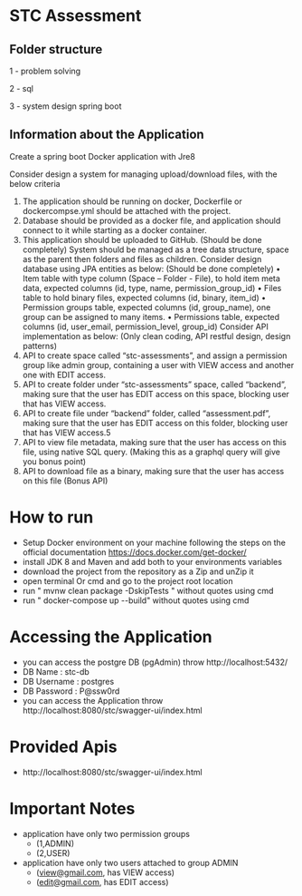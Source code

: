 # STC Assessment

## Folder structure
1 - problem solving

2 - sql

3 - system design spring boot

## Information about the Application


Create a spring boot Docker application with Jre8

Consider design a system for managing upload/download files, with the below criteria
1. The application should be running on docker, Dockerfile or dockercompse.yml should be
   attached with the project.
2. Database should be provided as a docker file, and application should connect to it while
   starting as a docker container.
3. This application should be uploaded to GitHub. (Should be done completely)
   System should be managed as a tree data structure, space as the parent then folders and files as
   children.
   Consider design database using JPA entities as below: (Should be done completely)
   • Item table with type column (Space – Folder - File), to hold item meta data, expected
   columns (id, type, name, permission_group_id)
   • Files table to hold binary files, expected columns (id, binary, item_id)
   • Permission groups table, expected columns (id, group_name), one group can be
   assigned to many items.
   • Permissions table, expected columns (id, user_email, permission_level, group_id)
   Consider API implementation as below: (Only clean coding, API restful design, design patterns)
1. API to create space called “stc-assessments”, and assign a permission group like admin
   group, containing a user with VIEW access and another one with EDIT access.
2. API to create folder under “stc-assessments” space, called “backend”, making sure that
   the user has EDIT access on this space, blocking user that has VIEW access.
3. API to create file under “backend” folder, called “assessment.pdf”, making sure that the
   user has EDIT access on this folder, blocking user that has VIEW access.5
4. API to view file metadata, making sure that the user has access on this file, using native
   SQL query. (Making this as a graphql query will give you bonus point)
5. API to download file as a binary, making sure that the user has access on this file (Bonus
   API)
# How to run
- Setup Docker environment on your machine following the steps on the official documentation https://docs.docker.com/get-docker/
- install JDK 8 and Maven and add both to your environments variables
- download the project from the repository as a Zip and unZip it
- open terminal Or cmd and go to the project root location
- run " mvnw clean package -DskipTests " without quotes using cmd
- run " docker-compose up --build" without quotes using cmd

# Accessing the Application
- you can access the postgre DB (pgAdmin) throw http://localhost:5432/
- DB Name : stc-db
- DB Username : postgres
- DB Password : P@ssw0rd
- you can access the Application throw http://localhost:8080/stc/swagger-ui/index.html

# Provided Apis
- http://localhost:8080/stc/swagger-ui/index.html

# Important Notes
- application have only two permission groups
   - (1,ADMIN)
   - (2,USER)
- application have only two users attached to group ADMIN
   - (view@gmail.com, has VIEW access)
   - (edit@gmail.com, has EDIT access)